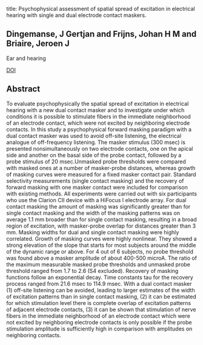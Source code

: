 title: Psychophysical assessment of spatial spread of excitation in electrical hearing with single and dual electrode contact maskers.

## Dingemanse, J Gertjan and Frijns, Johan H M and Briaire, Jeroen J
Ear and hearing

<a href="https://doi.org/10.1097/01.aud.0000246683.29611.1b">DOI</a>

## Abstract
To evaluate psychophysically the spatial spread of excitation in electrical hearing with a new dual contact masker and to investigate under which conditions it is possible to stimulate fibers in the immediate neighborhood of an electrode contact, which were not excited by neighboring electrode contacts. In this study a psychophysical forward masking paradigm with a dual contact masker was used to avoid off-site listening, the electrical analogue of off-frequency listening. The masker stimulus (300 msec) is presented nonsimultaneously on two electrode contacts, one on the apical side and another on the basal side of the probe contact, followed by a probe stimulus of 20 msec.Unmasked probe thresholds were compared with masked ones at a number of masker-probe distances, whereas growth of masking curves were measured for a fixed masker contact pair. Standard selectivity measurements (single contact masking) and the recovery of forward masking with one masker contact were included for comparison with existing methods. All experiments were carried out with six participants who use the Clarion CII device with a HiFocus I electrode array. For dual contact masking the amount of masking was significantly greater than for single contact masking and the width of the masking patterns was on average 1.1 mm broader than for single contact masking, resulting in a broad region of excitation, with masker-probe overlap for distances greater than 3 mm. Masking widths for dual and single contact masking were highly correlated. Growth of masking curves were highly nonlinear. They showed a strong elevation of the slope that starts for most subjects around the middle of the dynamic range or above. For 4 out of 6 subjects, no probe threshold was found above a masker amplitude of about 400-500 microA. The ratio of the maximum measurable masked probe thresholds and unmasked probe threshold ranged from 1.7 to 2.6 (S4 excluded). Recovery of masking functions follow an exponential decay. Time constants tau for the recovery process ranged from 21.6 msec to 114.9 msec. With a dual contact masker (1) off-site listening can be avoided, leading to larger estimates of the width of excitation patterns than in single contact masking, (2) it can be estimated for which stimulation level there is complete overlap of excitation patterns of adjacent electrode contacts, (3) it can be shown that stimulation of nerve fibers in the immediate neighborhood of an electrode contact which were not excited by neighboring electrode contacts is only possible if the probe stimulation amplitude is sufficiently high in comparison with amplitudes on neighboring contacts.

